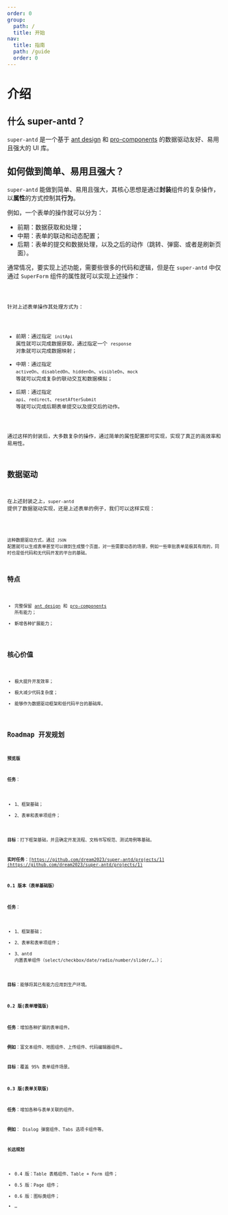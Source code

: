 ```yaml
---
order: 0
group:
  path: /
  title: 开始
nav:
  title: 指南
  path: /guide
  order: 0
---
```


# 介绍

## 什么 super-antd？

`super-antd` 是一个基于 [ant design](https://ant.design/) 和 [pro-components](https://procomponents.ant.design/) 的数据驱动友好、易用且强大的 UI 库。

## 如何做到简单、易用且强大？

`super-antd` 能做到简单、易用且强大，其核心思想是通过**封装**组件的复杂操作，以**属性**的方式控制其**行为**。

例如，一个表单的操作就可以分为：

- 前期：数据获取和处理；
- 中期：表单的联动和动态配置；
- 后期：表单的提交和数据处理，以及之后的动作（跳转、弹窗、或者是刷新页面）。

通常情况，要实现上述功能，需要些很多的代码和逻辑，但是在 `super-antd` 中仅通过 `SuperForm` 组件的属性就可以实现上述操作：

<code src="./__demos__/basic.tsx" />

针对上述表单操作其处理方式为：

- 前期：通过指定 `initApi` 属性就可以完成数据获取，通过指定一个 `response` 对象就可以完成数据映射；
- 中期：通过指定 `activeOn`、`disabledOn`、`hiddenOn`、`visibleOn`、`mock` 等就可以完成复杂的联动交互和数据模拟；
- 后期：通过指定 `api`、`redirect`、`resetAfterSubmit` 等就可以完成后期表单提交以及提交后的动作。

通过这样的封装后，大多数复杂的操作，通过简单的属性配置即可实现，实现了真正的高效率和易用性。

## 数据驱动

在上述封装之上，`super-antd` 提供了数据驱动实现，还是上述表单的例子，我们可以这样实现：

<code src="./__demos__/data.tsx" />

这种数据驱动方式，通过 `JSON` 配置就可以生成表单甚至可以做到生成整个页面，对一些需要动态的场景，例如一些审批表单是极其有用的，同时也是低代码和无代码开发的平台的基础。

## 特点

- 完整保留 [ant design](https://ant.design/) 和 [pro-components](https://procomponents.ant.design/) 所有能力；
- 新增各种扩展能力；

## 核心价值

- 极大提升开发效率；
- 极大减少代码复杂度；
- 能够作为数据驱动框架和低代码平台的基础库。

## Roadmap 开发规划

#### 预览版

**任务**：

- 1、框架基础；
- 2、表单和表单项组件；

**目标**：打下框架基础，并且确定开发流程、文档书写规范、测试用例等基础。

**实时任务**：[https://github.com/dream2023/super-antd/projects/1](https://github.com/dream2023/super-antd/projects/1)

#### 0.1 版本（表单基础版）

**任务**：

- 1、框架基础；
- 2、表单和表单项组件；
- 3、antd 内置表单组件（select/checkbox/date/radio/number/slider/….）；

**目标**：能够将其已有能力应用到生产环境。

#### 0.2 版(表单增强版)

**任务**：增加各种扩展的表单组件。

**例如**：富文本组件、地图组件、上传组件、代码编辑器组件…

**目标**：覆盖 95% 表单组件场景。

#### 0.3 版(表单关联版)

**任务**：增加各种与表单关联的组件。

**例如**： Dialog 弹窗组件、Tabs 选项卡组件等。

**长远规划**

- 0.4 版：Table 表格组件、Table + Form 组件；
- 0.5 版：Page 组件；
- 0.6 版：图标类组件；
- …
